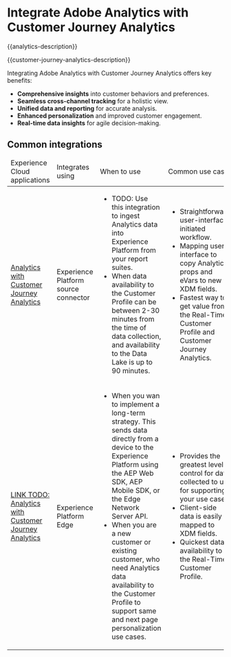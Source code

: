 ---
---

# Integrate Adobe Analytics with Customer Journey Analytics

{{analytics-description}}

{{customer-journey-analytics-description}}

Integrating Adobe Analytics with Customer Journey Analytics offers key benefits:

+ **Comprehensive insights** into customer behaviors and preferences.
+ **Seamless cross-channel tracking** for a holistic view.
+ **Unified data and reporting** for accurate analysis.
+ **Enhanced personalization** and improved customer engagement.
+ **Real-time data insights** for agile decision-making.

## Common integrations

<table>
    <thead>
        <tr>
            <td>Experience Cloud applications</td>
            <td>Integrates using</td>
            <td>When to use</td>
            <td>Common use cases</td>
        </tr>
    </thead>
    <tbody>
        <tr>
            <td><a href="../../integrations/tutorials/analytics-cja/experience-platform-source-connector.md" target="_blank" rel="noreferrer">Analytics with Customer Journey Analytics</a></td>
            <td>Experience Platform source connector</td>
            <td>
                <ul>
                    <li>TODO: Use this integration to ingest Analytics data into Experience Platform from your report suites.</li>
                    <li>When data availability to the Customer Profile can be between 2-30 minutes from the time of data collection, and availability to the Data Lake is up to 90 minutes.</li>
                </ul>
            </td>
            <td>
                <ul>
                    <li>Straightforward, user-interface initiated workflow.</li>
                    <li>Mapping user-interface to copy Analytics props and eVars to new XDM fields.</li>
                    <li>Fastest way to get value from the Real-Time Customer Profile and Customer Journey Analytics.</li>
                </ul>
            </td>
        </tr>
        <tr>
            <td><a href="https://www.adobe.com/" target="_blank" rel="noreferrer">LINK TODO: Analytics with Customer Journey Analytics</a></td>
            <td>Experience Platform Edge</td>
            <td>
                <ul>
                    <li>When you wan to implement a long-term strategy. This sends data directly from a device to the Experience Platform using the AEP Web SDK, AEP Mobile SDK, or the Edge Network Server API.</li>
                    <li>When you are a new customer or existing customer, who need Analytics data availability to the Customer Profile to support same and next page personalization use cases.</li>
                </ul>
            </td>
            <td>
                <ul>
                    <li>Provides the greatest level of control for data collected to use for supporting your use cases.</li>
                    <li>Client-side data is easily mapped to XDM fields.</li>
                    <li>Quickest data availability to the Real-Time Customer Profile.</li>
                </ul>
            </td>
        </tr>  
    </tbody>          
</table>
